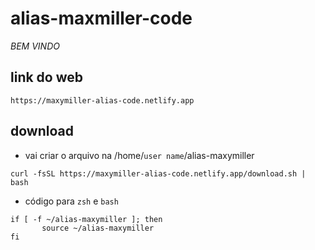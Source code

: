 # alias-maxmiller-code

*BEM VINDO*

link do web
-
```
https://maxymiller-alias-code.netlify.app
```
download
-
- vai criar o arquivo na /home/`user name`/alias-maxymiller
```
curl -fsSL https://maxymiller-alias-code.netlify.app/download.sh | bash
```
- código para `zsh` e `bash`
```
if [ -f ~/alias-maxymiller ]; then
       source ~/alias-maxymiller
fi
```
